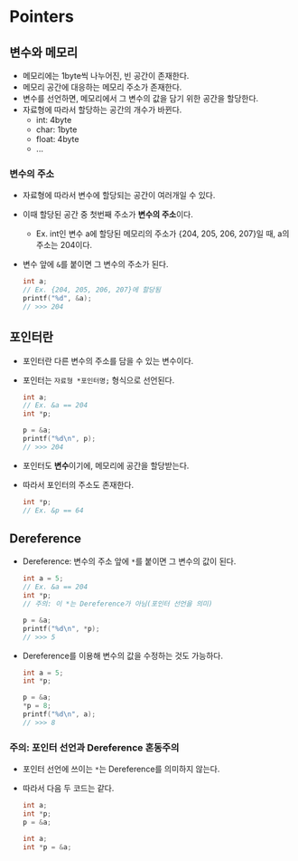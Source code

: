 # Pointers

## 변수와 메모리

- 메모리에는 1byte씩 나누어진, 빈 공간이 존재한다.
- 메모리 공간에 대응하는 메모리 주소가 존재한다.
- 변수를 선언하면, 메모리에서 그 변수의 값을 담기 위한 공간을 할당한다.
- 자료형에 따라서 할당하는 공간의 개수가 바뀐다.
  - int: 4byte
  - char: 1byte
  - float: 4byte
  - ...

### 변수의 주소

- 자료형에 따라서 변수에 할당되는 공간이 여러개일 수 있다.
- 이때 할당된 공간 중 첫번째 주소가 **변수의 주소**이다.
  - Ex. int인 변수 a에 할당된 메모리의 주소가 {204, 205, 206, 207}일 때, a의 주소는 204이다.
- 변수 앞에 `&`를 붙이면 그 변수의 주소가 된다.

  ```C
  int a;
  // Ex. {204, 205, 206, 207}에 할당됨
  printf("%d", &a);
  // >>> 204
  ```

## 포인터란

- 포인터란 다른 변수의 주소를 담을 수 있는 변수이다.
- 포인터는 `자료형 *포인터명;` 형식으로 선언된다.

  ```C
  int a;
  // Ex. &a == 204
  int *p;

  p = &a;
  printf("%d\n", p);
  // >>> 204
  ```

- 포인터도 **변수**이기에, 메모리에 공간을 할당받는다.
- 따라서 포인터의 주소도 존재한다.

  ```C
  int *p;
  // Ex. &p == 64
  ```

## Dereference

- Dereference: 변수의 주소 앞에 `*`를 붙이면 그 변수의 값이 된다.

  ```C
  int a = 5;
  // Ex. &a == 204
  int *p;
  // 주의: 이 *는 Dereference가 아님(포인터 선언을 의미)

  p = &a;
  printf("%d\n", *p);
  // >>> 5
  ```

- Dereference를 이용해 변수의 값을 수정하는 것도 가능하다.

  ```C
  int a = 5;
  int *p;

  p = &a;
  *p = 8;
  printf("%d\n", a);
  // >>> 8
  ```

### **주의: 포인터 선언과 Dereference 혼동주의**

- 포인터 선언에 쓰이는 `*`는 Dereference를 의미하지 않는다.
- 따라서 다음 두 코드는 같다.

  ```C
  int a;
  int *p;
  p = &a;
  ```

  ```C
  int a;
  int *p = &a;
  ```
